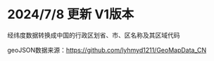 
# 2024/7/8 更新 V1版本
经纬度数据转换成中国的行政区划省、市、区名称及其区域代码

geoJSON数据来源：https://github.com/lyhmyd1211/GeoMapData_CN
